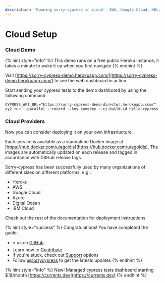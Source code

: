```yaml
---
description: 'Running sorry-cypress in cloud - AWS, Google Cloud, K8s, Heroku'
---
```


# Cloud Setup

### Cloud Demo

{% hint style="info" %}
This demo runs on a free public Heroku instance, it takes a minute to wake it up when you first navigate 
{% endhint %}

Visit [https://sorry-cypress-demo.herokuapp.com/](https://sorry-cypress-demo.herokuapp.com/) to see the web dashboard in action. 

Start sending your cypress tests to the demo dashboard by using the following command:

```
CYPRESS_API_URL="https://sorry-cypress-demo-director.herokuapp.com/" cy2 run --parallel --record --key somekey --ci-build-id hello-cypress 
```

### Cloud Providers

Now you can consider deploying it on your own infrastructure. 

Each service is available as a standalone Docker image at [https://hub.docker.com/u/agoldis](https://hub.docker.com/u/agoldis). The images are automatically updated on each release and tagged in accordance with GitHub release tags.

Sorry-cypress has been successfully used by many organizations of different sizes on different platforms, e.g.:

* Heroku
* AWS
* Google Cloud
* Azure
* Digital Ocean
* IBM Cloud

Check out the rest of the documentation for deployment instructions.

{% hint style="success" %}
Congratulations! You have completed the guide. 

* ⭐️ us on [GitHub](https://github.com/sorry-cypress/sorry-cypress)
* Learn how to [Contribute](../contributions.md)
* If you're stuck, check out [Support](../support.md) options
* Follow [@sorrycypress](https://twitter.com/sorrycypress/) to get the latests updates
{% endhint %}

{% hint style="info" %}
New! Managed cypress tests dashboard starting $18/month [https://currents.dev](https://currents.dev)
{% endhint %}



